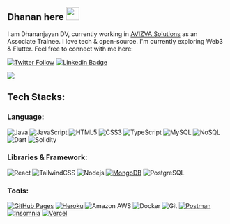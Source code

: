 ## Dhanan here <img src="https://raw.githubusercontent.com/aemmadi/aemmadi/master/wave.gif" width="30px">

I am Dhananjayan DV, currently working in [AVIZVA Solutions](https://www.avizva.com/) as an Associate Trainee. I love tech & open-source. I'm currently exploring Web3 & Flutter. Feel free to connect with me here:

[![Twitter Follow](https://img.shields.io/twitter/follow/dhananstonks?style=social)](https://twitter.com/dhananstonks)
[![Linkedin Badge](https://img.shields.io/badge/-dhananjayandayalan-blue?style=flat-square&logo=Linkedin&logoColor=white&link=https://www.linkedin.com/in/dhananjayandayalan/)](https://www.linkedin.com/in/dhananjayandayalan/)

<img src="https://activity-graph.herokuapp.com/graph?username=dhananjayandayalan&bg_color=0f2d3d&color=1cadfb&line=1cadfb&point=1cadfb&area=true&hide_border=true">

## Tech Stacks:

### Language:
![Java](https://img.shields.io/badge/-java-E34A86?style=flat-square&logo=java)
![JavaScript](https://img.shields.io/badge/-JavaScript-black?style=flat-square&logo=javascript)
![HTML5](https://img.shields.io/badge/-HTML5-E34F26?style=flat-square&logo=html5&logoColor=white)
![CSS3](https://img.shields.io/badge/-CSS3-1572B6?style=flat-square&logo=css3)
![TypeScript](https://img.shields.io/badge/-TypeScript-ffffff?style=flat-square&logo=typescript)
![MySQL](https://img.shields.io/badge/-SQL-black?style=flat-square&logo=mysql)
![NoSQL](https://img.shields.io/badge/-NoSQL-green?style=flat-square&logo=mongodb)
![Dart](https://img.shields.io/badge/-Dart-blue?style=flat-square&logo=dart)
![Solidity](https://img.shields.io/badge/-Solidity-gray?style=flat-square&logo=solidity)
### Libraries & Framework:

![React](https://img.shields.io/badge/-React-black?style=flat-square&logo=react)
![TailwindCSS](https://img.shields.io/badge/-TailwindCSS-563D7C?style=flat-square&logo=tailwindcss)
![Nodejs](https://img.shields.io/badge/-Nodejs-black?style=flat-square&logo=Node.js)
<a href="#"><img alt="MongoDB" src ="https://img.shields.io/badge/MongoDB-%234ea94b.svg?logo=mongodb&logoColor=white"></a>
![PostgreSQL](https://img.shields.io/badge/-PostgreSQL-336791?style=flat-square&logo=postgresql)

### Tools:

<a href="#"><img alt="GitHub Pages" src="https://img.shields.io/badge/GitHub%20Pages-%23327FC7.svg?logo=github&logoColor=white"></a>
<a href="#"><img alt="Heroku" src="https://img.shields.io/badge/Heroku%20-%23430098.svg?logo=heroku&logoColor=white"></a>
![Amazon AWS](https://img.shields.io/badge/Amazon%20AWS-232F3E?style=flat-square&logo=amazon-aws)
![Docker](https://img.shields.io/badge/-Docker-lightblue?style=flat-square&logo=docker)
![Git](https://img.shields.io/badge/-Git-black?style=flat-square&logo=git)
<a href="#"><img alt="Postman" src="https://img.shields.io/badge/Postman-FF6C37?logo=postman&logoColor=white"></a>
<a href="#"><img alt="Insomnia" src="https://img.shields.io/badge/Insomnia-purple?logo=insomnia&logoColor=white"></a>
<a href="#"><img alt="Vercel" src="https://img.shields.io/badge/Vercel%20-%23000000.svg?logo=vercel&logoColor=white"></a>
